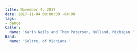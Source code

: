 ```yaml
---
title: November 4, 2017
date: 2017-11-04 00:00:00 -04:00
tags:
- dance
Caller:
  Name: 'Karin Neils and Thom Peterson, Holland, Michigan '
Band:
  Name: 'Soltre, of Michiana '
---
```


